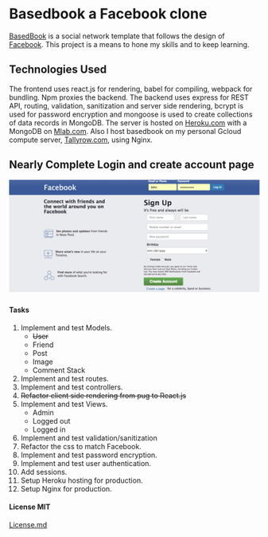 # Basedbook a Facebook clone
[BasedBook](https://basedbook.herokuapp.com) is a social network template that follows the design of [Facebook](https://www.facebook.com). This project is a means to hone my skills and to keep learning.

## Technologies Used
The frontend uses react.js for rendering, babel for compiling, webpack for bundling. Npm proxies the backend. The backend uses express for REST API, routing, validation, sanitization and server side rendering, bcrypt is used for password encryption and mongoose is used to create collections of data records in MongoDB. The server is hosted on [Heroku.com](https://www.heroku.com/) with a MongoDB on [Mlab.com](https://mlab.com/). Also I host basedbook on my personal Gcloud compute server, [Tallyrow.com](https://www.tallyrow.com), using Nginx.

## Nearly Complete Login and create account page
![BasedBook, Facebook Clone](/public/images/FacebookClone.png)

#### Tasks
1. Implement and test Models.
    * ~~User~~
    * Friend
    * Post
    * Image
    * Comment Stack
2. Implement and test routes.
3. Implement and test controllers.
4. ~~Refactor client side rendering from pug to React.js~~ 
5. Implement and test Views.
    * Admin
    * Logged out
    * Logged in
6. Implement and test validation/sanitization
6. Refactor the css to match Facebook.
8. Implement and test password encryption.
9. Implement and test user authentication.
10. Add sessions.
11. Setup Heroku hosting for production.
12. Setup Nginx for production.

#### License MIT
[License.md](/LICENSE.md)